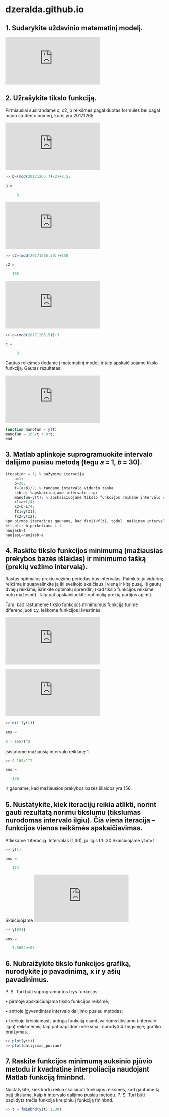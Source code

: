 # dzeralda.github.io
## 1. Sudarykite uždavinio matematinį modelį.

![matematiniomodelioformule](https://latex.codecogs.com/gif.latex?min%20c%28t%29%3D%5Cfrac%7Bc2%7D%7Bt%7D&plus;c*t*b)

## 2. Užrašykite tikslo funkciją.

Pirmiausiai susirandame c, c2, b reikšmes pagal duotas formules bei pagal mano studento numerį, kuris yra 20171265.

![prekestonomis](https://latex.codecogs.com/gif.latex?b%3D%5Cfrac%7BStudnr*mod*7%7D%7B2%7D&plus;2%2C5)

```javascript
>> b=(mod(20171265,7)/2)+2,5;

b =

     3
```

![partijoskaina](https://latex.codecogs.com/gif.latex?c2%3D%28studnr*mod*30%29&plus;150)

```javascript
>> c2=(mod(20171265,30))+150

c2 =

   165
```

![islaidos](https://latex.codecogs.com/gif.latex?c%3Dstudnr*mod*5&plus;3)

```javascript
>> c=(mod(20171265,5))+3

c =

     3
```
Gautas reikšmes dedame į matematinį modelį ir taip apskaičiuojame tikslo funkciją. 
Gautas rezultatas:

![tikslofunkcija](https://latex.codecogs.com/gif.latex?y%28t%29%3D%5Cfrac%7B165%7D%7Bt%7D&plus;9*t)

```javascript
function manofun = y(t)
manofun = 165/t + 9*t;
end
```
## 3. Matlab aplinkoje suprogramuokite intervalo dalijimo pusiau metodą (tegu 𝑎 = 1, 𝑏 = 30). 

```javascript
iteration = 1; % pažymime iteraciją
    a=1;
    b=30;
    t=(a+b)/2; % randame intervalo vidurio taska
    L=b-a; %apskaiciuojame intervalo ilgi
    manofun=y(t); % apskaiciuojame tikslo funkcijos reiksme intervalo vidurio taske
    x1=a+L/4;
    x2=b-L/4;
    fx1=y(x1);
    fx2=y(x2);
%po pirmos iteracijos gauname, kad f(x1)<f(t), todel  naikinam intervala
%(t,b)ir b perkeliama i t
naujasb=t
naujasL=naujasb-a
```
## 4.  Raskite tikslo funkcijos minimumą (mažiausias prekybos bazės išlaidas) ir minimumo tašką (prekių vežimo intervalą). 
Rastas optimalus prekių vežimo periodas bus intervalas. Paimkite jo
vidurinę reikšmę ir suapvalinkite ją iki sveikojo skaičiaus į vieną ir kitą pusę. Iš gautų dviejų
reikšmių išrinkite optimalų sprendinį (kad tikslo funkcijos reikšmė būtų mažesnė). Taip pat
apskaičiuokite optimalią prekių partijos apimtį. 

Tam, kad rastumėme tikslo funkcijos minimumus funkciją turime diferencijuoti t.y. ieškome funkcijos išvestinės. 

![tikslo_funkcija](http://latex.codecogs.com/gif.latex?y%28t%29%3D165/t&plus;9*t)

![isvestine](http://latex.codecogs.com/gif.latex?y%5E%7B%27%7D%28t%29%3D%5Cfrac%7B165%5E%7B%27%7D*t-165*t%5E%7B%27%7D%7D%7Bt%5E%7B2%7D%7D%20&plus;9%3D%5Cfrac%7B0*t-165*1%7D%7Bt%5E%7B2%7D%7D&plus;9%3D9-%5Cfrac%7B165%7D%7Bt%5E%7B2%7D%7D)

```javascript
>> diff(y(t))
 
ans =
 
9 - 165/t^2
```
Įsistatome mažiausią intervalo reikšmę 1. 

```javascript
>> 9-165/1^2

ans =

  -156
```
Ir gauname, kad mažiausios prekybos bazės išlaidos yra 156.


## 5. Nustatykite, kiek iteracijų reikia atlikti, norint gauti rezultatą norimu tikslumu (tikslumas nurodomas intervalo ilgiu). Čia viena iteracija – funkcijos vienos reikšmės apskaičiavimas. 

Atliekame 1 iteraciją:
Intervalas (1,30), jo ilgis L1=30
Skaičiuojame y1=t=1

```javascript
>> y(1)

ans =

   174
```
Skaičiuojame
![y2_reiksme](http://latex.codecogs.com/gif.latex?y_%7B2%7D%3D30-1%3D29%5E%7B2%7D)
```javascript
>> y(841)

ans =

   7.5692e+03
```
## 6. Nubraižykite tikslo funkcijos grafiką, nurodykite jo pavadinimą, x ir y ašių pavadinimus.
P. S. Turi būti suprogramuotos trys funkcijos:

• pirmoje apskaičiuojama tikslo funkcijos reikšmė;

• antroje įgyvendintas intervalo dalijimo pusiau metodas;

• trečioje kreipiamasi į antrąją funkciją esant įvairioms tikslumo (intervalo ilgio) reikšmėmis;
taip pat papildomi veiksmai, nurodyti 4 žingsnyje; grafiko braižymas. 

```javascript
>> plot(y(t))
>> plot(dalijimas_pusiau)
```
## 7. Raskite funkcijos minimumą auksinio pjūvio metodu ir kvadratine interpoliacija naudojant Matlab funkciją fminbnd. 
Nustatykite, kiek kartų reikia skaičiuoti funkcijos reikšmes, kad
gautume tą patį tikslumą, kaip ir intervalo dalijimo pusiau metodu.
P. S. Turi būti papildyta trečia funkcija kreipiniu į funkciją fminbnd. 
```javascript
>> t = fminbnd(y(t),1,30)
```
